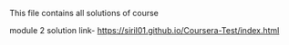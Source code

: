 This file contains all solutions of course

module 2 solution link-
https://siril01.github.io/Coursera-Test/index.html

